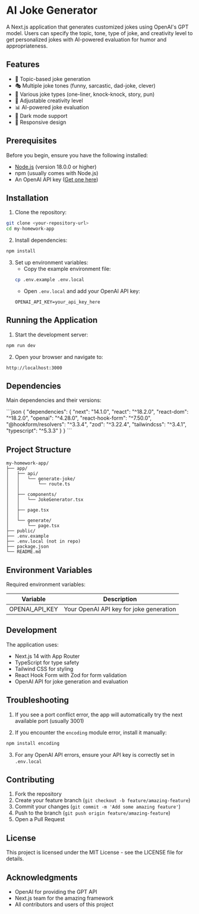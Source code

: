 # AI Joke Generator

A Next.js application that generates customized jokes using OpenAI's GPT model. Users can specify the topic, tone, type of joke, and creativity level to get personalized jokes with AI-powered evaluation for humor and appropriateness.

## Features

- 🎯 Topic-based joke generation
- 🎭 Multiple joke tones (funny, sarcastic, dad-joke, clever)
- 📝 Various joke types (one-liner, knock-knock, story, pun)
- 🎨 Adjustable creativity level
- 📊 AI-powered joke evaluation
- 🌙 Dark mode support
- 📱 Responsive design

## Prerequisites

Before you begin, ensure you have the following installed:

- [Node.js](https://nodejs.org/) (version 18.0.0 or higher)
- npm (usually comes with Node.js)
- An OpenAI API key ([Get one here](https://platform.openai.com/api-keys))

## Installation

1. Clone the repository:

```bash
git clone <your-repository-url>
cd my-homework-app
```

2. Install dependencies:

```bash
npm install
```

3. Set up environment variables:
   - Copy the example environment file:
   ```bash
   cp .env.example .env.local
   ```
   - Open `.env.local` and add your OpenAI API key:
   ```
   OPENAI_API_KEY=your_api_key_here
   ```

## Running the Application

1. Start the development server:

```bash
npm run dev
```

2. Open your browser and navigate to:

```
http://localhost:3000
```

## Dependencies

Main dependencies and their versions:

\`\`\`json
{
"dependencies": {
"next": "14.1.0",
"react": "^18.2.0",
"react-dom": "^18.2.0",
"openai": "^4.28.0",
"react-hook-form": "^7.50.0",
"@hookform/resolvers": "^3.3.4",
"zod": "^3.22.4",
"tailwindcss": "^3.4.1",
"typescript": "^5.3.3"
}
}
\`\`\`

## Project Structure

```
my-homework-app/
├── app/
│   ├── api/
│   │   └── generate-joke/
│   │       └── route.ts
│   │
│   ├── components/
│   │   └── JokeGenerator.tsx
│   │
│   ├── page.tsx
│   │
│   └── generate/
│       └── page.tsx
├── public/
├── .env.example
├── .env.local (not in repo)
├── package.json
└── README.md
```

## Environment Variables

Required environment variables:

| Variable       | Description                             |
| -------------- | --------------------------------------- |
| OPENAI_API_KEY | Your OpenAI API key for joke generation |

## Development

The application uses:

- Next.js 14 with App Router
- TypeScript for type safety
- Tailwind CSS for styling
- React Hook Form with Zod for form validation
- OpenAI API for joke generation and evaluation

## Troubleshooting

1. If you see a port conflict error, the app will automatically try the next available port (usually 3001)

2. If you encounter the `encoding` module error, install it manually:

```bash
npm install encoding
```

3. For any OpenAI API errors, ensure your API key is correctly set in `.env.local`

## Contributing

1. Fork the repository
2. Create your feature branch (`git checkout -b feature/amazing-feature`)
3. Commit your changes (`git commit -m 'Add some amazing feature'`)
4. Push to the branch (`git push origin feature/amazing-feature`)
5. Open a Pull Request

## License

This project is licensed under the MIT License - see the LICENSE file for details.

## Acknowledgments

- OpenAI for providing the GPT API
- Next.js team for the amazing framework
- All contributors and users of this project
